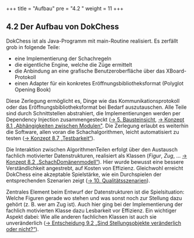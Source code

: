 +++
title = "Aufbau"
pre = "4.2 "
weight = 11
+++

## 4.2 Der Aufbau von DokChess

DokChess ist als Java-Programm mit main-Routine realisiert. Es zerfällt grob in folgende Teile:

* eine Implementierung der Schachregeln
* die eigentliche Engine, welche die Züge ermittelt
* die Anbindung an eine grafische Benutzeroberfläche über das XBoard-Protokoll
* einen Adapter für ein konkretes Eröffnungsbibliotheksformat (Polyglot Opening Book)

Diese Zerlegung ermöglicht es, Dinge wie das Kommunikationsprotokoll oder das Eröffnungsbibliotheksformat bei Bedarf auszutauschen. Alle Teile sind durch Schnittstellen abstrahiert, die Implementierungen werden per Dependency Injection zusammengesteckt ([→ 5. Bausteinsicht](/05_bausteinsicht/), [→ Konzept 8.1 „Abhängigkeiten zwischen Modulen"](/08_konzepte/01_abhaengigkeiten/).
Die Zerlegung erlaubt es weiterhin die Software, allen voran die Schachalgorithmen, leicht automatisiert zu testen ([→ Konzept 8.7 „Testbarkeit“](/08_konzepte/07_testbarkeit/)).

Die Interaktion zwischen Algorithmen­Teilen erfolgt über den Austausch fachlich motivierter Datenstrukturen, realisiert als Klassen (_Figur_, _Zug_, ... [→ Konzept 8.2 „Schach­Domänenmodell“](/08_konzepte/02_domaenenmodell/)).
Hier wurde bewusst eine bessere Verständlichkeit angestrebt, auf Kosten von Effizienz.
Gleichwohl erreicht DokChess eine akzeptable Spielstärke, wie ein Durchspielen der entsprechenden Szenarien zeigt ([→ 10. Qualitätsszenarien](/10_qualitaetsszenarien/)).

Zentrales Element beim Entwurf der Datenstrukturen ist die Spielsituation: Welche Figuren gerade wo stehen und was sonst noch zur Stellung dazu gehört (z. B. wer am Zug ist).
Auch hier ging bei der Implementierung der fachlich motivierten Klasse dazu Lesbarkeit vor Effizienz.
Ein wichtiger Aspekt dabei: Wie alle anderen fachlichen Klassen ist auch sie unveränderlich ([→ Entscheidung 9.2 „Sind Stellungsobjekte veränderlich oder nicht?“](/09_entscheidungen/02_stellungsobjekte/)).
